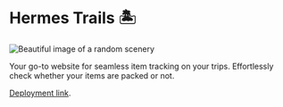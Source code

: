 # Hermes Trails 🏝️

![Beautiful image of a random scenery](https://unsplash.com/photos/green-leafed-trees-UWQP2mh5YJI)

Your go-to website for seamless item tracking on your trips. Effortlessly check whether your items are packed or not.

[Deployment link](https://hermes-trails.netlify.app/).
